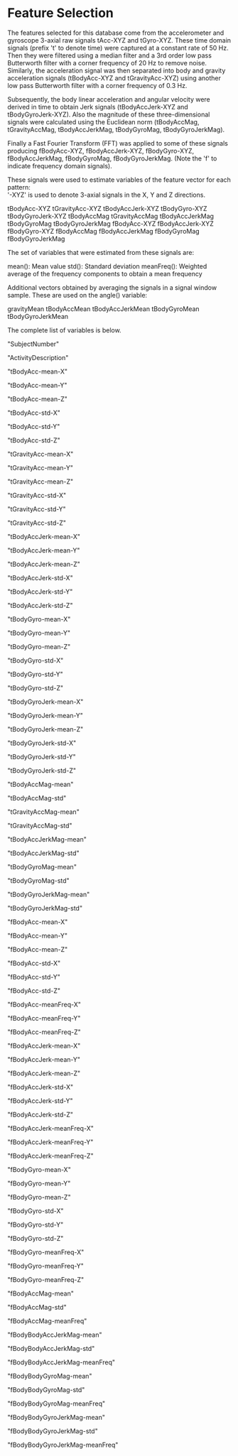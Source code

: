 Feature Selection 
=================

The features selected for this database come from the accelerometer and gyroscope 3-axial raw signals tAcc-XYZ and tGyro-XYZ. These time domain signals (prefix 't' to denote time) were captured at a constant rate of 50 Hz. Then they were filtered using a median filter and a 3rd order low pass Butterworth filter with a corner frequency of 20 Hz to remove noise. Similarly, the acceleration signal was then separated into body and gravity acceleration signals (tBodyAcc-XYZ and tGravityAcc-XYZ) using another low pass Butterworth filter with a corner frequency of 0.3 Hz. 

Subsequently, the body linear acceleration and angular velocity were derived in time to obtain Jerk signals (tBodyAccJerk-XYZ and tBodyGyroJerk-XYZ). Also the magnitude of these three-dimensional signals were calculated using the Euclidean norm (tBodyAccMag, tGravityAccMag, tBodyAccJerkMag, tBodyGyroMag, tBodyGyroJerkMag). 

Finally a Fast Fourier Transform (FFT) was applied to some of these signals producing fBodyAcc-XYZ, fBodyAccJerk-XYZ, fBodyGyro-XYZ, fBodyAccJerkMag, fBodyGyroMag, fBodyGyroJerkMag. (Note the 'f' to indicate frequency domain signals). 

These signals were used to estimate variables of the feature vector for each pattern:  
'-XYZ' is used to denote 3-axial signals in the X, Y and Z directions.

tBodyAcc-XYZ
tGravityAcc-XYZ
tBodyAccJerk-XYZ
tBodyGyro-XYZ
tBodyGyroJerk-XYZ
tBodyAccMag
tGravityAccMag
tBodyAccJerkMag
tBodyGyroMag
tBodyGyroJerkMag
fBodyAcc-XYZ
fBodyAccJerk-XYZ
fBodyGyro-XYZ
fBodyAccMag
fBodyAccJerkMag
fBodyGyroMag
fBodyGyroJerkMag

The set of variables that were estimated from these signals are: 

mean(): Mean value
std(): Standard deviation
meanFreq(): Weighted average of the frequency components to obtain a mean frequency


Additional vectors obtained by averaging the signals in a signal window sample. These are used on the angle() variable:

gravityMean
tBodyAccMean
tBodyAccJerkMean
tBodyGyroMean
tBodyGyroJerkMean

The complete list of variables is below.

"SubjectNumber" 

"ActivityDescription" 

"tBodyAcc-mean-X" 

"tBodyAcc-mean-Y" 

"tBodyAcc-mean-Z" 

"tBodyAcc-std-X" 

"tBodyAcc-std-Y" 

"tBodyAcc-std-Z" 

"tGravityAcc-mean-X" 

"tGravityAcc-mean-Y" 

"tGravityAcc-mean-Z" 

"tGravityAcc-std-X" 

"tGravityAcc-std-Y" 

"tGravityAcc-std-Z" 

"tBodyAccJerk-mean-X" 

"tBodyAccJerk-mean-Y" 

"tBodyAccJerk-mean-Z" 

"tBodyAccJerk-std-X" 

"tBodyAccJerk-std-Y" 

"tBodyAccJerk-std-Z" 

"tBodyGyro-mean-X" 

"tBodyGyro-mean-Y" 

"tBodyGyro-mean-Z" 

"tBodyGyro-std-X" 

"tBodyGyro-std-Y" 

"tBodyGyro-std-Z" 

"tBodyGyroJerk-mean-X" 

"tBodyGyroJerk-mean-Y" 

"tBodyGyroJerk-mean-Z" 

"tBodyGyroJerk-std-X" 

"tBodyGyroJerk-std-Y" 

"tBodyGyroJerk-std-Z" 

"tBodyAccMag-mean" 

"tBodyAccMag-std" 

"tGravityAccMag-mean" 

"tGravityAccMag-std" 

"tBodyAccJerkMag-mean" 

"tBodyAccJerkMag-std" 

"tBodyGyroMag-mean" 

"tBodyGyroMag-std" 

"tBodyGyroJerkMag-mean" 

"tBodyGyroJerkMag-std" 

"fBodyAcc-mean-X" 

"fBodyAcc-mean-Y" 

"fBodyAcc-mean-Z" 

"fBodyAcc-std-X" 

"fBodyAcc-std-Y" 

"fBodyAcc-std-Z" 

"fBodyAcc-meanFreq-X" 

"fBodyAcc-meanFreq-Y" 

"fBodyAcc-meanFreq-Z" 

"fBodyAccJerk-mean-X" 

"fBodyAccJerk-mean-Y" 

"fBodyAccJerk-mean-Z" 

"fBodyAccJerk-std-X" 

"fBodyAccJerk-std-Y" 

"fBodyAccJerk-std-Z" 

"fBodyAccJerk-meanFreq-X" 

"fBodyAccJerk-meanFreq-Y" 

"fBodyAccJerk-meanFreq-Z" 

"fBodyGyro-mean-X" 

"fBodyGyro-mean-Y" 

"fBodyGyro-mean-Z" 

"fBodyGyro-std-X" 

"fBodyGyro-std-Y" 

"fBodyGyro-std-Z" 

"fBodyGyro-meanFreq-X" 

"fBodyGyro-meanFreq-Y" 

"fBodyGyro-meanFreq-Z" 

"fBodyAccMag-mean" 

"fBodyAccMag-std" 

"fBodyAccMag-meanFreq"

"fBodyBodyAccJerkMag-mean" 

"fBodyBodyAccJerkMag-std" 

"fBodyBodyAccJerkMag-meanFreq" 

"fBodyBodyGyroMag-mean" 

"fBodyBodyGyroMag-std" 

"fBodyBodyGyroMag-meanFreq" 

"fBodyBodyGyroJerkMag-mean" 

"fBodyBodyGyroJerkMag-std" 

"fBodyBodyGyroJerkMag-meanFreq"
